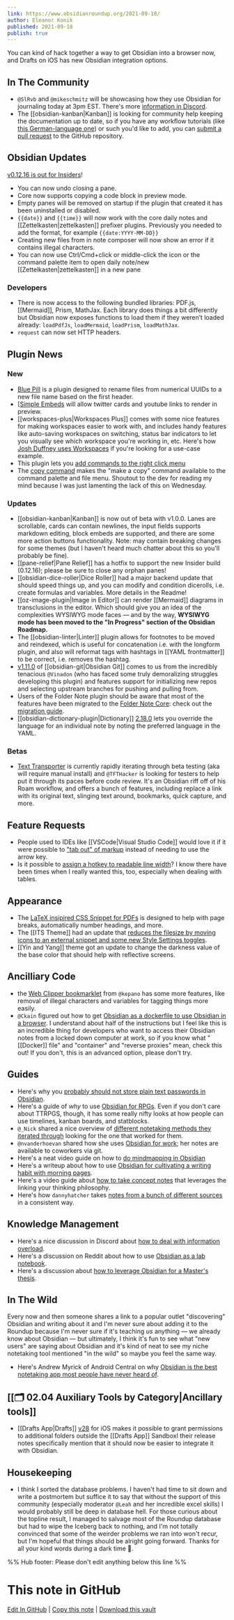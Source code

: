 ```yaml
---
link: https://www.obsidianroundup.org/2021-09-18/
author: Eleanor Konik
published: 2021-09-18
publish: true
---
```



You can kind of hack together a way to get Obsidian into a browser now, and Drafts on iOS has new Obsidian integration options.

## In The Community

- `@SlRvb` and `@mikeschmitz` will be showcasing how they use Obsidian for journaling today at 3pm EST. There's more [information in Discord](https://discord.com/channels/686053708261228577/876257648624939008/888086347510865950).
- The [[obsidian-kanban|Kanban]] is looking for community help keeping the documentation up to date, so if you have any workflow tutorials (like [this German-language one](https://www.youtube.com/watch?v=6aU2lYGsRzw)) or such you'd like to add, you can [submit a pull request](https://github.com/mgmeyers/obsidian-kanban/tree/main/src/docs) to the GitHub repository.

## Obsidian Updates

[v0.12.16 is out for Insiders](https://forum.obsidian.md/t/obsidian-release-v0-12-16-insider-build/24166)!

- You can now undo closing a pane.
- Core now supports copying a code block in preview mode.
- Empty panes will be removed on startup if the plugin that created it has been uninstalled or disabled.
- `{{date}}` and `{{time}}` will now work with the core daily notes and [[Zettelkasten|zettelkasten]] prefixer plugins. Previously you needed to add the format, for example `{{date:YYYY-MM-DD}}`
- Creating new files from in note composer will now show an error if it contains illegal characters.
- You can now use Ctrl/Cmd+click or middle-click the icon or the command palette item to open daily note/new [[Zettelkasten|zettelkasten]] in a new pane

### Developers

- There is now access to the following bundled libraries: PDF.js, [[Mermaid]], Prism, MathJax. Each library does things a bit differently but Obsidian now exposes functions to load them if they weren’t loaded already: `loadPdfJs`, `loadMermaid`, `loadPrism`, `loadMathJax`.
- `request` can now set HTTP headers.

## Plugin News

### New

- [Blue Pill](https://github.com/dyldog/blue-pill) is a plugin designed to rename files from numerical UUIDs to a new file name based on the first header.
- [[Simple Embeds](https://github.com/samwarnick/obsidian-simple-embeds/tree/main) will allow twitter cards and youtube links to render in preview.
- [[workspaces-plus|Workspaces Plus]] comes with some nice features for making workspaces easier to work with, and includes handy features like auto-saving workspaces on switching, status bar indicators to let you visually see which workspace you're working in, etc. Here's how [Josh Duffney uses Workspaces](https://www.youtube.com/watch?v=EiI1ekkiB2k) if you're looking for a use-case example.
- This plugin lets you [add commands to the right click menu](https://github.com/kzhovn/obsidian-customizable-menu)
- The [copy command](https://github.com/kzhovn/copy-command-obsidian) makes the "make a copy" command available to the command palette and file menu. Shoutout to the dev for reading my mind because I was just lamenting the lack of this on Wednesday.

### Updates

- [[obsidian-kanban|Kanban]] is now out of beta with v1.0.0. Lanes are scrollable, cards can contain newlines, the input fields supports markdown editing, block embeds are supported, and there are some more action buttons functionality. Note: may contain breaking changes for some themes (but I haven't heard much chatter about this so you'll probably be fine).
- [[pane-relief|Pane Relief]] has a hotfix to support the new Insider build (0.12.16); please be sure to close any orphan panes!
- [[obsidian-dice-roller|Dice Roller]] had a major backend update that should speed things up, and you can modify and condition dicerolls, i.e. create formulas and variables. More details in the Readme!
- [[oz-image-plugin|Image in Editor]] can render [[Mermaid]] diagrams in transclusions in the editor. Which should give you an idea of the complexities WYSIWYG mode faces — and by the way, **WYSIWYG mode has been moved to the "In Progress" section of the Obsidian Roadmap.**
- The [[obsidian-linter|Linter]] plugin allows for footnotes to be moved and reindexed, which is useful for concatenation i.e. with the longform plugin, and also will reformat tags with hashtags in [[YAML frontmatter]] to be correct, i.e. removes the hashtag.
- [v1.11.0](https://github.com/denolehov/obsidian-git/releases/tag/1.11.0) of [[obsidian-git|Obsidian Git]] comes to us from the incredibly tenacious `@Vinadon` (who has faced some truly demoralizing struggles developing this plugin) and features support for initializing new repos and selecting upstream branches for pushing and pulling from.
- Users of the Folder Note plugin should be aware that most of the features have been migrated to the [Folder Note Core](https://github.com/aidenlx/folder-note-core): check out the [migration guide](https://github.com/aidenlx/alx-folder-note/wiki/migrate-from-v0.10.0-and-lower).
- [[obsidian-dictionary-plugin|Dictionary]] [2.18.0](https://github.com/phibr0/obsidian-dictionary) lets you override the language for an individual note by noting the preferred language in the YAML.

### Betas

- [Text Transporter](https://github.com/TfTHacker/obsidian42-text-transporter/releases) is currently rapidly iterating through beta testing (aka will require manual install) and `@TFTHacker` is looking for testers to help put it through its paces before code review. It's an Obsidian riff off of his Roam workflow, and offers a bunch of features, including replace a link with its original text, slinging text around, bookmarks, quick capture, and more.

## Feature Requests

- People used to IDEs like [[VSCode|Visual Studio Code]] would love it if it were possible to ["tab out" of markup](https://forum.obsidian.md/t/pressing-tab-when-inserting-a-link-should-move-the-cursor-to-the-next-brackets/11953) instead of needing to use the arrow key.
- Is it possible to [assign a hotkey to readable line width](https://forum.obsidian.md/t/is-there-a-way-to-set-readable-line-length-option-to-a-hotkey/24255)? I know there have been times when I really wanted this, too, especially when dealing with tables.

## Appearance

- The [LaTeX insipired CSS Snippet for PDFs](https://www.buymeacoffee.com/phibr0/e/42263) is designed to help with page breaks, automatically number headings, and more.
- The [[ITS Theme]] had an update that [reduces the filesize by moving icons to an external snippet and some new Style Settings toggles](https://forum.obsidian.md/t/theme-its-dark-light-theme/12838/132).
- [[Yin and Yang]] theme got an update to change the darkness value of the base color that should help with reflective screens.

## Ancilliary Code

- the [Web Clipper bookmarklet](https://gist.github.com/kepano/90c05f162c37cf730abb8ff027987ca3) from `@kepano` has some more features, like removal of illegal characters and variables for tagging things more easily.
- `@Ckain` figured out how to get [Obsidian as a dockerfile to use Obsidian in a browser](https://discord.com/channels/686053708261228577/694233507500916796/888512777336021044). I understand about half of the instructions but I feel like this is an incredible thing for developers who want to access their Obsidian notes from a locked down computer at work, so if you know what "[[Docker]] file" and "container" and "reverse proxies" mean, check this out! If you don't, this is an advanced option, please don't try.

## Guides

- Here's why you [probably should not store plain text passwords in Obsidian](https://www.reddit.com/r/ObsidianMD/comments/pmscaz/is_obsidian_safe_for_storing_your_passwords_there/).
- Here's a guide of _why_ to use [Obsidian for RPGs](https://www.youtube.com/watch?v=cLMcRiacY3g). Even if you don't care about TTRPGS, though, it has some really nifty looks at how people can use timelines, kanban boards, and statblocks.
- `@_Nick` shared a nice overview of [different notetaking methods they iterated through](https://www.nickseitz.com/writing/take-less-stupid-notes) looking for the one that worked for them.
- `@nvanderhoevan` shared how she uses [Obsidian for work](https://nicolevanderhoeven.com/blog/20210518-how-i-use-obsidian-at-work/); her notes are available to coworkers via git.
- Here's a neat video guide on how to [do mindmapping in Obsidian](https://www.youtube.com/watch?v=pWcHBmJLvLc&feature=youtu.be)
- Here's a writeup about how to use [Obsidian for cultivating a writing habit with morning pages](https://www.cultivatingmentalsilence.com/blog/using-the-obsidian-app-to-do-morning-pages).
- Here's a video guide about [how to take concept notes](https://www.youtube.com/watch?v=MYJsGksojms) that leverages the linking your thinking philosophy.
- Here's how `dannyhatcher` takes [notes from a bunch of different sources](https://www.youtube.com/watch?v=tLa2tNuXau0&feature=youtu.be) in a consistent way.

## Knowledge Management

- Here's a nice discussion in Discord about [how to deal with information overload](http://discordapp.com/channels/686053708261228577/722584061087842365/888244420728741938).
- Here's a discussion on Reddit about how to use [Obsidian as a lab notebook](https://www.reddit.com/r/ObsidianMD/comments/pojd73/does_anyone_use_obsidian_as_a_lab_notebook/).
- Here's a discussion about [how to leverage Obsidian for a Master's thesis](https://forum.obsidian.md/t/start-using-obsidian-for-masters-thesis-when-you-already-have-a-rough-outline-in-mind/24228/3).

## In The Wild

Every now and then someone shares a link to a popular outlet "discovering" Obsidian and writing about it and I'm never sure about adding it to the Roundup because I'm never sure if it's teaching _us_ anything — we already know about Obsidian — but ultimately, I think it's fun to see what "new users" are saying about Obsidian and it's kind of neat to see my niche notetaking tool mentioned "in the wild" so maybe you feel the same way.

- Here's Andrew Myrick of Android Central on why [Obsidian is the best notetaking app most people have never heard of](https://www.androidcentral.com/obsidian-best-note-taking-app-youve-never-heard).

## [[🗂️ 02.04 Auxiliary Tools by Category|Ancillary tools]]

- [[Drafts App|Drafts]] [v28](https://forums.getdrafts.com/t/drafts-28-released-ready-for-new-ios-macos-folder-bookmarks-and-more/11201) for iOS makes it possible to grant permissions to additional folders outside the [[Drafts App]] Sandboxl their release notes specifically mention that it should now be easier to integrate it with Obsidian.

## Housekeeping

- I think I sorted the database problems. I haven't had time to sit down and write a postmortem but suffice it to say that without the support of this community (especially moderator `@Leah` and her incredible excel skills) I would probably still be deep in database hell. For those curious about the topline result, I managed to salvage most of the Roundup database but had to wipe the Iceberg back to nothing, and I'm not totally convinced that some of the weirder problems we ran into won't recur, but I'm hopeful that things should be alright going forward. Thanks for all your kind words during a dark time 💚.

%% Hub footer: Please don't edit anything below this line %%

# This note in GitHub

<span class="git-footer">[Edit In GitHub](https://github.dev/obsidian-community/obsidian-hub/blob/main/01%20-%20Community/Obsidian%20Roundup/2021.09.18.md "git-hub-edit-note") | [Copy this note](https://raw.githubusercontent.com/obsidian-community/obsidian-hub/main/01%20-%20Community/Obsidian%20Roundup/2021.09.18.md "git-hub-copy-note") | [Download this vault](https://github.com/obsidian-community/obsidian-hub/archive/refs/heads/main.zip "git-hub-download-vault") </span>
